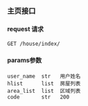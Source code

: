 ### 主页接口

#### request 请求
    GET /house/index/

#### params参数
    user_name  str   用户姓名
    hlist      list  房屋列表
    area_list  list  区域列表
    code       str   200

